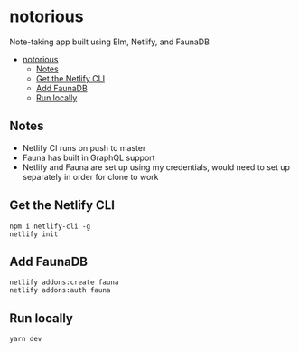 # notorious
Note-taking app built using Elm, Netlify, and FaunaDB

- [notorious](#notorious)
  - [Notes](#notes)
  - [Get the Netlify CLI](#get-the-netlify-cli)
  - [Add FaunaDB](#add-faunadb)
  - [Run locally](#run-locally)

## Notes

- Netlify CI runs on push to master
- Fauna has built in GraphQL support
- Netlify and Fauna are set up using my credentials, would need to set up separately in order for clone to work

## Get the Netlify CLI

```
npm i netlify-cli -g
netlify init
```

## Add FaunaDB

```
netlify addons:create fauna
netlify addons:auth fauna
```

## Run locally

```
yarn dev
```
